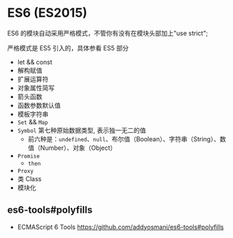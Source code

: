 # ES6 (ES2015)

ES6 的模块自动采用严格模式，不管你有没有在模块头部加上"use strict";

严格模式是 ES5 引入的，具体参看 ES5 部分

- let && const
- 解构赋值
- 扩展运算符
- 对象属性简写
- 箭头函数
- 函数参数默认值
- 模板字符串
- `Set` && `Map`
- `Symbol` 第七种原始数据类型, 表示独一无二的值
  - 前六种是：`undefined`、`null`、布尔值（Boolean）、字符串（String）、数值（Number）、对象（Object）
- `Promise`
  - `then`
- `Proxy`
- 类 Class
- 模块化

## es6-tools#polyfills

- ECMAScript 6 Tools https://github.com/addyosmani/es6-tools#polyfills
